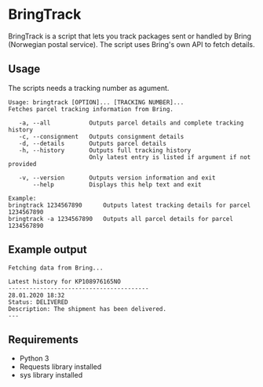 # BringTrack
BringTrack is a script that lets you track packages sent or handled by Bring (Norwegian postal service). The script uses Bring's own API to fetch details. 

## Usage
The scripts needs a tracking number as agument. 
```
Usage: bringtrack [OPTION]... [TRACKING NUMBER]...
Fetches parcel tracking information from Bring.

   -a, --all           Outputs parcel details and complete tracking history
   -c, --consignment   Outputs consignment details
   -d, --details       Outputs parcel details
   -h, --history       Outputs full tracking history
                       Only latest entry is listed if argument if not provided

   -v, --version       Outputs version information and exit
       --help          Displays this help text and exit

Example:
bringtrack 1234567890      Outputs latest tracking details for parcel 1234567890
bringtrack -a 1234567890   Outputs all parcel details for parcel 1234567890
```
## Example output
```
Fetching data from Bring...

Latest history for KP108976165NO
----------------------------------------
28.01.2020 18:32
Status: DELIVERED
Description: The shipment has been delivered.
---
```
## Requirements
- Python 3 
- Requests library installed 
- sys library installed 
